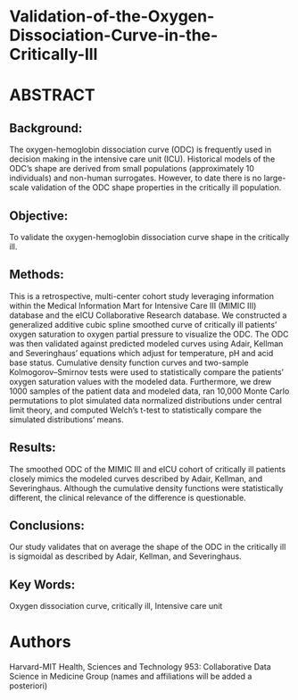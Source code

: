 # Validation-of-the-Oxygen-Dissociation-Curve-in-the-Critically-Ill

# ABSTRACT

## Background: 
The oxygen-hemoglobin dissociation curve (ODC) is frequently used in decision making in the intensive care unit (ICU). Historical models of the ODC’s shape are derived from small populations (approximately 10 individuals) and non-human surrogates.  However, to date there is no large-scale validation of the ODC shape properties in the critically ill population. 

## Objective:  
To validate the oxygen-hemoglobin dissociation curve shape in the critically ill. 

## Methods: 
This is a retrospective, multi-center cohort study leveraging information within the Medical Information Mart for Intensive Care III (MIMIC III) database and the eICU Collaborative Research database. We constructed a generalized additive cubic spline smoothed curve of critically ill patients’ oxygen saturation to oxygen partial pressure to visualize the ODC. The ODC was then validated against predicted modeled curves using Adair, Kellman and Severinghaus’ equations which adjust for temperature, pH and acid base status. Cumulative density function curves and two-sample Kolmogorov–Smirnov tests were used to statistically compare the patients’ oxygen saturation values with the modeled data. Furthermore, we drew 1000 samples of the patient data and modeled data, ran 10,000 Monte Carlo permutations to plot simulated data normalized distributions under central limit theory, and computed Welch’s t-test to statistically compare the simulated distributions’ means. 

## Results: 
The smoothed ODC of the MIMIC III and eICU cohort of critically ill patients closely mimics the modeled curves described by Adair, Kellman, and Severinghaus. Although the cumulative density functions were statistically different, the clinical relevance of the difference is questionable. 

## Conclusions:
Our study validates that on average the shape of the ODC in the critically ill is sigmoidal as described by Adair, Kellman, and Severinghaus. 

## Key Words: 
Oxygen dissociation curve, critically ill, Intensive care unit

# Authors
Harvard-MIT Health, Sciences and Technology 953: Collaborative Data Science in Medicine Group
(names and affiliations will be added a posteriori)
